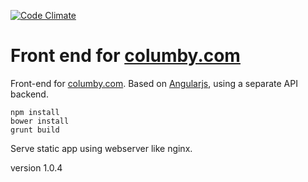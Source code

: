 [![Code Climate](https://codeclimate.com/github/columby/www.columby.com/badges/gpa.svg)](https://codeclimate.com/github/columby/www.columby.com)

# Front end for [columby.com](http://columby.com)
Front-end for [columby.com](http://www.columby.com). 
Based on [Angularjs](http://www.angularjs.com), using a separate API backend.

    npm install
    bower install
    grunt build

Serve static app using webserver like nginx.

version 1.0.4
